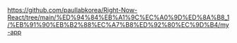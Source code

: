 https://github.com/paullabkorea/Right-Now-React/tree/main/%ED%94%84%EB%A1%9C%EC%A0%9D%ED%8A%B8_1/%EB%91%90%EB%B2%88%EC%A7%B8%ED%92%80%EC%9D%B4/my-app